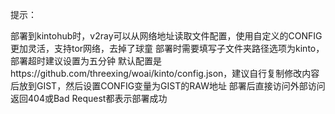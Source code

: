 
提示：

部署到kintohub时，v2ray可以从网络地址读取文件配置，使用自定义的CONFIG更加灵活，支持tor网络，去掉了球童
部署时需要填写子文件夹路径选项为kinto，部署超时建议设置为五分钟
默认配置是https://github.com/threexing/woai/kinto/config.json，建议自行复制修改内容后放到GIST，然后设置CONFIG变量为GIST的RAW地址
部署后直接访问外部访问返回404或Bad Request都表示部署成功
